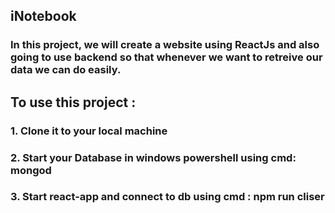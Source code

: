 ## iNotebook
### In this project, we will create a website using ReactJs and also going to use backend so that whenever we want to retreive our data we can do easily.


## To use this project :
### 1. Clone it to your local machine 
### 2. Start your Database in windows powershell using cmd: mongod
### 3. Start react-app and connect to db using cmd : npm run cliser 

